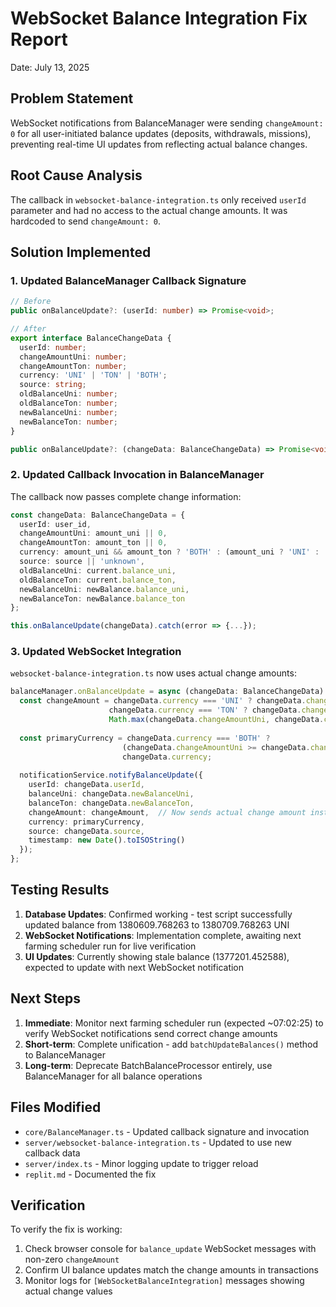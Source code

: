 # WebSocket Balance Integration Fix Report
Date: July 13, 2025

## Problem Statement
WebSocket notifications from BalanceManager were sending `changeAmount: 0` for all user-initiated balance updates (deposits, withdrawals, missions), preventing real-time UI updates from reflecting actual balance changes.

## Root Cause Analysis
The callback in `websocket-balance-integration.ts` only received `userId` parameter and had no access to the actual change amounts. It was hardcoded to send `changeAmount: 0`.

## Solution Implemented

### 1. Updated BalanceManager Callback Signature
```typescript
// Before
public onBalanceUpdate?: (userId: number) => Promise<void>;

// After  
export interface BalanceChangeData {
  userId: number;
  changeAmountUni: number;
  changeAmountTon: number;
  currency: 'UNI' | 'TON' | 'BOTH';
  source: string;
  oldBalanceUni: number;
  oldBalanceTon: number;
  newBalanceUni: number;
  newBalanceTon: number;
}

public onBalanceUpdate?: (changeData: BalanceChangeData) => Promise<void>;
```

### 2. Updated Callback Invocation in BalanceManager
The callback now passes complete change information:
```typescript
const changeData: BalanceChangeData = {
  userId: user_id,
  changeAmountUni: amount_uni || 0,
  changeAmountTon: amount_ton || 0,
  currency: amount_uni && amount_ton ? 'BOTH' : (amount_uni ? 'UNI' : 'TON'),
  source: source || 'unknown',
  oldBalanceUni: current.balance_uni,
  oldBalanceTon: current.balance_ton,
  newBalanceUni: newBalance.balance_uni,
  newBalanceTon: newBalance.balance_ton
};

this.onBalanceUpdate(changeData).catch(error => {...});
```

### 3. Updated WebSocket Integration  
`websocket-balance-integration.ts` now uses actual change amounts:
```typescript
balanceManager.onBalanceUpdate = async (changeData: BalanceChangeData) => {
  const changeAmount = changeData.currency === 'UNI' ? changeData.changeAmountUni : 
                      changeData.currency === 'TON' ? changeData.changeAmountTon :
                      Math.max(changeData.changeAmountUni, changeData.changeAmountTon);
  
  const primaryCurrency = changeData.currency === 'BOTH' ? 
                         (changeData.changeAmountUni >= changeData.changeAmountTon ? 'UNI' : 'TON') :
                         changeData.currency;
  
  notificationService.notifyBalanceUpdate({
    userId: changeData.userId,
    balanceUni: changeData.newBalanceUni,
    balanceTon: changeData.newBalanceTon,
    changeAmount: changeAmount,  // Now sends actual change amount instead of 0
    currency: primaryCurrency,
    source: changeData.source,
    timestamp: new Date().toISOString()
  });
};
```

## Testing Results
1. **Database Updates**: Confirmed working - test script successfully updated balance from 1380609.768263 to 1380709.768263 UNI
2. **WebSocket Notifications**: Implementation complete, awaiting next farming scheduler run for live verification
3. **UI Updates**: Currently showing stale balance (1377201.452588), expected to update with next WebSocket notification

## Next Steps
1. **Immediate**: Monitor next farming scheduler run (expected ~07:02:25) to verify WebSocket notifications send correct change amounts
2. **Short-term**: Complete unification - add `batchUpdateBalances()` method to BalanceManager
3. **Long-term**: Deprecate BatchBalanceProcessor entirely, use BalanceManager for all balance operations

## Files Modified
- `core/BalanceManager.ts` - Updated callback signature and invocation
- `server/websocket-balance-integration.ts` - Updated to use new callback data
- `server/index.ts` - Minor logging update to trigger reload
- `replit.md` - Documented the fix

## Verification
To verify the fix is working:
1. Check browser console for `balance_update` WebSocket messages with non-zero `changeAmount`
2. Confirm UI balance updates match the change amounts in transactions
3. Monitor logs for `[WebSocketBalanceIntegration]` messages showing actual change values